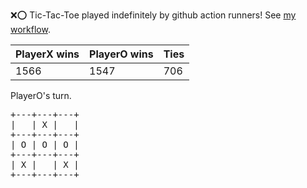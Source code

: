 :x::o: Tic-Tac-Toe played indefinitely by github action runners! See [my workflow](.github/workflows/play.yaml).

|PlayerX wins|PlayerO wins|Ties|
|-|-|-|
|1566|1547|706|

PlayerO's turn.

<pre>
+---+---+---+
|   | X |   |
+---+---+---+
| O | O | O |
+---+---+---+
| X |   | X |
+---+---+---+
</pre>